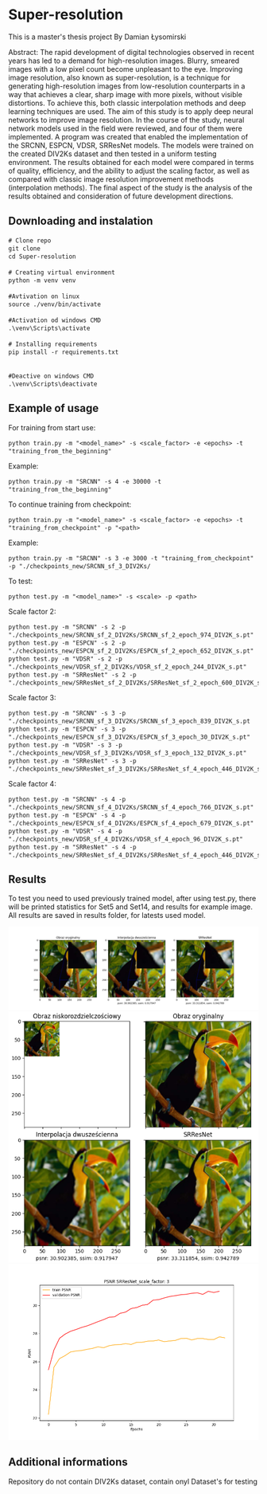 # Super-resolution

This is a master's thesis project
By Damian Łysomirski

Abstract:
The rapid development of digital technologies observed in recent years has led to a demand for high-resolution images. Blurry, smeared images with a low pixel count become unpleasant to the eye. Improving image resolution, also known as super-resolution, is a technique for generating high-resolution images from low-resolution counterparts in a way that achieves a clear, sharp image with more pixels, without visible distortions. To achieve this, both classic interpolation methods and deep learning techniques are used. The aim of this study is to apply deep neural networks to improve image resolution. In the course of the study, neural network models used in the field were reviewed, and four of them were implemented. A program was created that enabled the implementation of the SRCNN, ESPCN, VDSR, SRResNet models. The models were trained on the created DIV2Ks dataset and then tested in a uniform testing environment. The results obtained for each model were compared in terms of quality, efficiency, and the ability to adjust the scaling factor, as well as compared with classic image resolution improvement methods (interpolation methods). The final aspect of the study is the analysis of the results obtained and consideration of future development directions.

## Downloading and instalation
```
# Clone repo
git clone 
cd Super-resolution

# Creating virtual environment
python -m venv venv 

#Avtivation on linux
source ./venv/bin/activate

#Activation od windows CMD
.\venv\Scripts\activate

# Installing requirements
pip install -r requirements.txt


#Deactive on windows CMD
.\venv\Scripts\deactivate
``` 

## Example of usage
For training from start use:
``` 
python train.py -m "<model_name>" -s <scale_factor> -e <epochs> -t "training_from_the_beginning"
``` 
Example: 
``` 
python train.py -m "SRCNN" -s 4 -e 30000 -t "training_from_the_beginning"
``` 
To continue training from checkpoint:
``` 
python train.py -m "<model_name>" -s <scale_factor> -e <epochs> -t "training_from_checkpoint" -p "<path>
``` 
Example:
``` 
python train.py -m "SRCNN" -s 3 -e 3000 -t "training_from_checkpoint" -p "./checkpoints_new/SRCNN_sf_3_DIV2Ks/
``` 
To test:
``` 
python test.py -m "<model_name>" -s <scale> -p <path>
``` 

Scale factor 2:
``` 
python test.py -m "SRCNN" -s 2 -p "./checkpoints_new/SRCNN_sf_2_DIV2Ks/SRCNN_sf_2_epoch_974_DIV2K_s.pt"
python test.py -m "ESPCN" -s 2 -p "./checkpoints_new/ESPCN_sf_2_DIV2Ks/ESPCN_sf_2_epoch_652_DIV2K_s.pt"
python test.py -m "VDSR" -s 2 -p "./checkpoints_new/VDSR_sf_2_DIV2Ks/VDSR_sf_2_epoch_244_DIV2K_s.pt"
python test.py -m "SRResNet" -s 2 -p "./checkpoints_new/SRResNet_sf_2_DIV2Ks/SRResNet_sf_2_epoch_600_DIV2K_s.pt
``` 
Scale factor 3:
``` 
python test.py -m "SRCNN" -s 3 -p "./checkpoints_new/SRCNN_sf_3_DIV2Ks/SRCNN_sf_3_epoch_839_DIV2K_s.pt
python test.py -m "ESPCN" -s 3 -p "./checkpoints_new/ESPCN_sf_3_DIV2Ks/ESPCN_sf_3_epoch_30_DIV2K_s.pt"
python test.py -m "VDSR" -s 3 -p "./checkpoints_new/VDSR_sf_3_DIV2Ks/VDSR_sf_3_epoch_132_DIV2K_s.pt"
python test.py -m "SRResNet" -s 3 -p "./checkpoints_new/SRResNet_sf_3_DIV2Ks/SRResNet_sf_4_epoch_446_DIV2K_s.pt
``` 
Scale factor 4:
``` 
python test.py -m "SRCNN" -s 4 -p "./checkpoints_new/SRCNN_sf_4_DIV2Ks/SRCNN_sf_4_epoch_766_DIV2K_s.pt"
python test.py -m "ESPCN" -s 4 -p "./checkpoints_new/ESPCN_sf_4_DIV2Ks/ESPCN_sf_4_epoch_679_DIV2K_s.pt"
python test.py -m "VDSR" -s 4 -p "./checkpoints_new/VDSR_sf_4_DIV2Ks/VDSR_sf_4_epoch_96_DIV2K_s.pt"
python test.py -m "SRResNet" -s 4 -p "./checkpoints_new/SRResNet_sf_4_DIV2Ks/SRResNet_sf_4_epoch_446_DIV2K_s.pt"
``` 

## Results
To test you need to used previously trained model, after using test.py, 
there will be printed statistics for Set5 and Set14, and results for example image.
All results are saved in results folder, for latests used model.

![alt text](./results/comparison_3_images.png)
![alt text](./results/comparison_4_images.png)
![alt text](./results/psnr_plot.png)

## Additional informations
Repository do not contain DIV2Ks dataset, contain onyl Dataset's for testing

